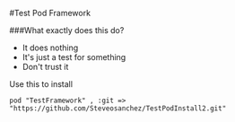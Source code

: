 #Test Pod Framework

###What exactly does this do? 

* It does nothing
* It's just a test for something 
* Don't trust it


Use this to install

    pod "TestFramework" , :git => "https://github.com/Steveosanchez/TestPodInstall2.git"
